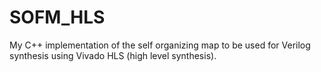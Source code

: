 # SOFM_HLS
My C++ implementation of the self organizing map to be used for Verilog synthesis using Vivado HLS (high level synthesis).
